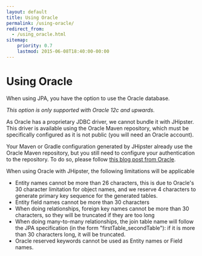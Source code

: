 ```yaml
---
layout: default
title: Using Oracle
permalink: /using-oracle/
redirect_from:
  - /using_oracle.html
sitemap:
    priority: 0.7
    lastmod: 2015-06-08T18:40:00-00:00
---
```


# <i class="fa fa-archive"></i> Using Oracle

When using JPA, you have the option to use the Oracle database.

_This option is only supported with Oracle 12c and upwards._

As Oracle has a proprietary JDBC driver, we cannot bundle it with JHipster. This driver is available using the Oracle Maven repository, which must be specifically configured as it is not public (you will need an Oracle account).

Your Maven or Gradle configuration generated by JHipster already use the Oracle Maven repository, but you still need to configure your authentication to the repository. To do so, please follow [this blog post from Oracle](https://blogs.oracle.com/dev2dev/entry/how_to_get_oracle_jdbc).

When using Oracle with JHipster, the following limitations will be applicable

- Entity names cannot be more than 26 characters, this is due to Oracle's 30 character limitation for object names, and we reserve 4 characters to generate primary key sequence for the generated tables.
- Entity field names cannot be more than 30 characters
- When doing relationships, foreign key names cannot be more than 30 characters, so they will be truncated if they are too long
- When doing many-to-many relationships, the join table name will follow the JPA specification (in the form "firstTable_secondTable"): if it is more than 30 characters long, it will be truncated.
- Oracle reserved keywords cannot be used as Entity names or Field names.

